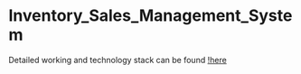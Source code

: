 # Inventory_Sales_Management_System
Detailed working and technology stack can be found [!here](https://github.com/patelharsh867/Inventory_Sales_Management_System/blob/master/Inventory_Sales_Management_System_Report.pdf)
